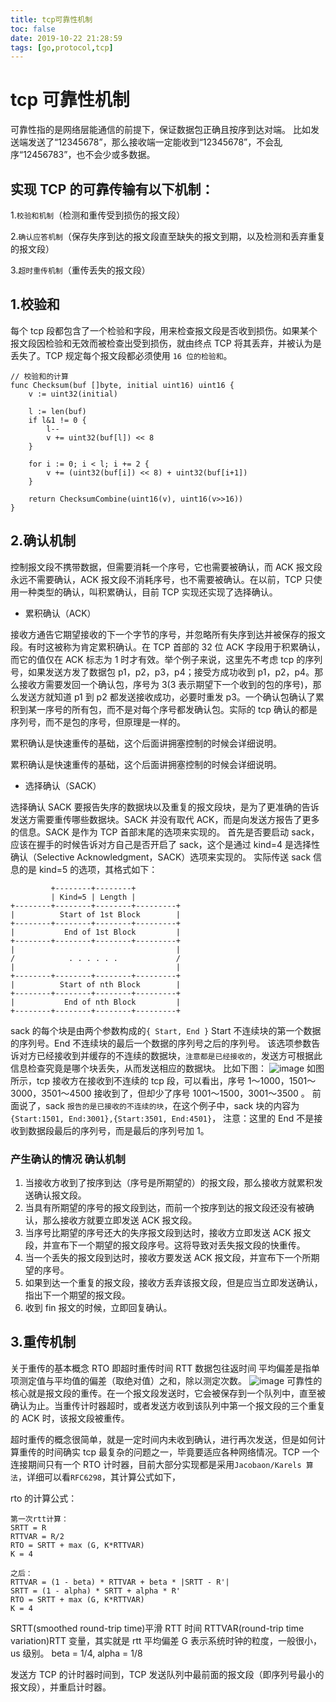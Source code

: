 ```yaml
---
title: tcp可靠性机制
toc: false
date: 2019-10-22 21:28:59
tags: [go,protocol,tcp]
---
```


# tcp 可靠性机制
可靠性指的是网络层能通信的前提下，保证数据包正确且按序到达对端。 比如发送端发送了“12345678”，那么接收端一定能收到“12345678”，不会乱序“12456783”，也不会少或多数据。

## 实现 TCP 的可靠传输有以下机制：

1.`校验和机制`（检测和重传受到损伤的报文段）

2.`确认应答机制`（保存失序到达的报文段直至缺失的报文到期，以及检测和丢弃重复的报文段）

3.`超时重传机制`（重传丢失的报文段）

## 1.校验和
每个 tcp 段都包含了一个检验和字段，用来检查报文段是否收到损伤。如果某个报文段因检验和无效而被检查出受到损伤，就由终点 TCP 将其丢弃，并被认为是丢失了。TCP 规定每个报文段都必须使用 `16 位的检验和`。
```
// 校验和的计算
func Checksum(buf []byte, initial uint16) uint16 {
	v := uint32(initial)

	l := len(buf)
	if l&1 != 0 {
		l--
		v += uint32(buf[l]) << 8
	}

	for i := 0; i < l; i += 2 {
		v += (uint32(buf[i]) << 8) + uint32(buf[i+1])
	}

	return ChecksumCombine(uint16(v), uint16(v>>16))
}
```

## 2.确认机制
控制报文段不携带数据，但需要消耗一个序号，它也需要被确认，而 ACK 报文段永远不需要确认，ACK 报文段不消耗序号，也不需要被确认。在以前，TCP 只使用一种类型的确认，叫积累确认，目前 TCP 实现还实现了选择确认。
- 累积确认（ACK）

接收方通告它期望接收的下一个字节的序号，并忽略所有失序到达并被保存的报文段。有时这被称为肯定累积确认。在 TCP 首部的 32 位 ACK 字段用于积累确认，而它的值仅在 ACK 标志为 1 时才有效。举个例子来说，这里先不考虑 tcp 的序列号，如果发送方发了数据包 p1，p2，p3，p4；接受方成功收到 p1，p2，p4。那么接收方需要发回一个确认包，序号为 3(3 表示期望下一个收到的包的序号)，那么发送方就知道 p1 到 p2 都发送接收成功，必要时重发 p3。一个确认包确认了累积到某一序号的所有包，而不是对每个序号都发确认包。实际的 tcp 确认的都是序列号，而不是包的序号，但原理是一样的。

累积确认是快速重传的基础，这个后面讲拥塞控制的时候会详细说明。

累积确认是快速重传的基础，这个后面讲拥塞控制的时候会详细说明。

- 选择确认（SACK）

选择确认 SACK 要报告失序的数据块以及重复的报文段块，是为了更准确的告诉发送方需要重传哪些数据块。SACK 并没有取代 ACK，而是向发送方报告了更多的信息。SACK 是作为 TCP 首部末尾的选项来实现的。
首先是否要启动 sack，应该在握手的时候告诉对方自己是否开启了 sack，这个是通过 kind=4 是选择性确认（Selective Acknowledgment，SACK）选项来实现的。
实际传送 sack 信息的是 kind=5 的选项，其格式如下：
```
         +--------+--------+
         | Kind=5 | Length | 
+--------+--------+--------+---------+ 
|          Start of 1st Block        | 
+--------+--------+--------+---------+ 
|           End of 1st Block         | 
+--------+--------+--------+---------+ 
|                                    | 
/            . . . . . .             / 
|                                    | 
+--------+--------+--------+---------+ 
|          Start of nth Block        | 
+--------+--------+--------+---------+ 
|           End of nth Block         | 
+--------+--------+--------+---------+ 
```

sack 的每个块是由两个参数构成的`{ Start, End }` Start 不连续块的第一个数据的序列号。End 不连续块的最后一个数据的序列号之后的序列号。 该选项参数告诉对方已经接收到并缓存的不连续的数据块，`注意都是已经接收的`，发送方可根据此信息检查究竟是哪个块丢失，从而发送相应的数据块。 比如下图： 
![image](07D550B59368499399ABFDD70C3735A0)
如图所示，tcp 接收方在接收到不连续的 tcp 段，可以看出，序号 1～1000，1501～3000，3501～4500 接收到了，但却少了序号 1001～1500，3001～3500 。 前面说了，sack `报告的是已接收的不连续的块`，在这个例子中，sack 块的内容为`{Start:1501, End:3001},{Start:3501, End:4501}`， 注意：这里的 End 不是接收到数据段最后的序列号，而是最后的序列号加 1。

### 产生确认的情况 确认机制

1. 当接收方收到了按序到达（序号是所期望的）的报文段，那么接收方就累积发送确认报文段。
1. 当具有所期望的序号的报文段到达，而前一个按序到达的报文段还没有被确认，那么接收方就要立即发送 ACK 报文段。
1. 当序号比期望的序号还大的失序报文段到达时，接收方立即发送 ACK 报文段，并宣布下一个期望的报文段序号。这将导致对丢失报文段的快重传。
1. 当一个丢失的报文段到达时，接收方要发送 ACK 报文段，并宣布下一个所期望的序号。
1. 如果到达一个重复的报文段，接收方丢弃该报文段，但是应当立即发送确认，指出下一个期望的报文段。
1. 收到 fin 报文的时候，立即回复确认。

## 3.重传机制
关于重传的基本概念
RTO 即超时重传时间
RTT 数据包往返时间
平均偏差是指单项测定值与平均值的偏差（取绝对值）之和，除以测定次数。
![image](DEE81BB910FD42709B8CF09BEBF8055C)
可靠性的核心就是报文段的重传。在一个报文段发送时，它会被保存到一个队列中，直至被确认为止。当重传计时器超时，或者发送方收到该队列中第一个报文段的三个重复的 ACK 时，该报文段被重传。

超时重传的概念很简单，就是一定时间内未收到确认，进行再次发送，但是如何计算重传的时间确实 tcp 最复杂的问题之一，毕竟要适应各种网络情况。TCP 一个连接期间只有一个 RTO 计时器，目前大部分实现都是采用`Jacobaon/Karels 算法`，详细可以看`RFC6298`，其计算公式如下，

rto 的计算公式：
```
第一次rtt计算： 
SRTT = R
RTTVAR = R/2
RTO = SRTT + max (G, K*RTTVAR)
K = 4

之后：
RTTVAR = (1 - beta) * RTTVAR + beta * |SRTT - R'|
SRTT = (1 - alpha) * SRTT + alpha * R'
RTO = SRTT + max (G, K*RTTVAR)
K = 4
```

SRTT(smoothed round-trip time)平滑 RTT 时间
RTTVAR(round-trip time variation)RTT 变量，其实就是 rtt 平均偏差
G 表示系统时钟的粒度，一般很小，us 级别。 beta = 1/4, alpha = 1/8

发送方 TCP 的计时器时间到，TCP 发送队列中最前面的报文段（即序列号最小的报文段），并重启计时器。
